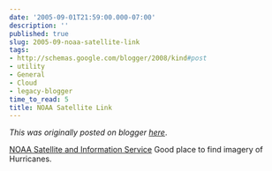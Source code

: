 ```yaml
---
date: '2005-09-01T21:59:00.000-07:00'
description: ''
published: true
slug: 2005-09-noaa-satellite-link
tags:
- http://schemas.google.com/blogger/2008/kind#post
- utility
- General
- Cloud
- legacy-blogger
time_to_read: 5
title: NOAA Satellite Link
---
```


*This was originally posted on blogger [here](https://techshorts.blogspot.com/2005/09/noaa-satellite-link.html)*.

<a href="http://www.nnvl.noaa.gov/">NOAA Satellite and Information Service</a> Good place to find imagery of Hurricanes.